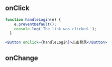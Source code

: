 ## onClick

```jsx
function handleLogin(e) {
    e.preventDefault();
    console.log('The link was clicked.');
  }

<Button onClick={handleLogin}>点击登录</Button>
```





## onChange

